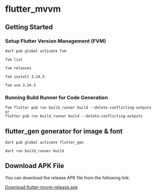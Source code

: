 # flutter_mvvm

## Getting Started

### Setup Flutter Version Management (FVM)
```shell
dart pub global activate fvm

fvm list

fvm releases

fvm install 3.24.3

fvm use 3.24.3
```

### Running Build Runner for Code Generation
```shell
fvm flutter pub run build_runner build --delete-conflicting-outputs
or 
flutter pub run build_runner build --delete-conflicting-outputs
```

## flutter_gen generator for image & font
```shell
dart pub global activate flutter_gen

dart run build_runner build
```

## Download APK File
You can download the release APK file from the following link:

[Download flutter-mvvm-release.apk](./flutter-mvvm-release.apk)
